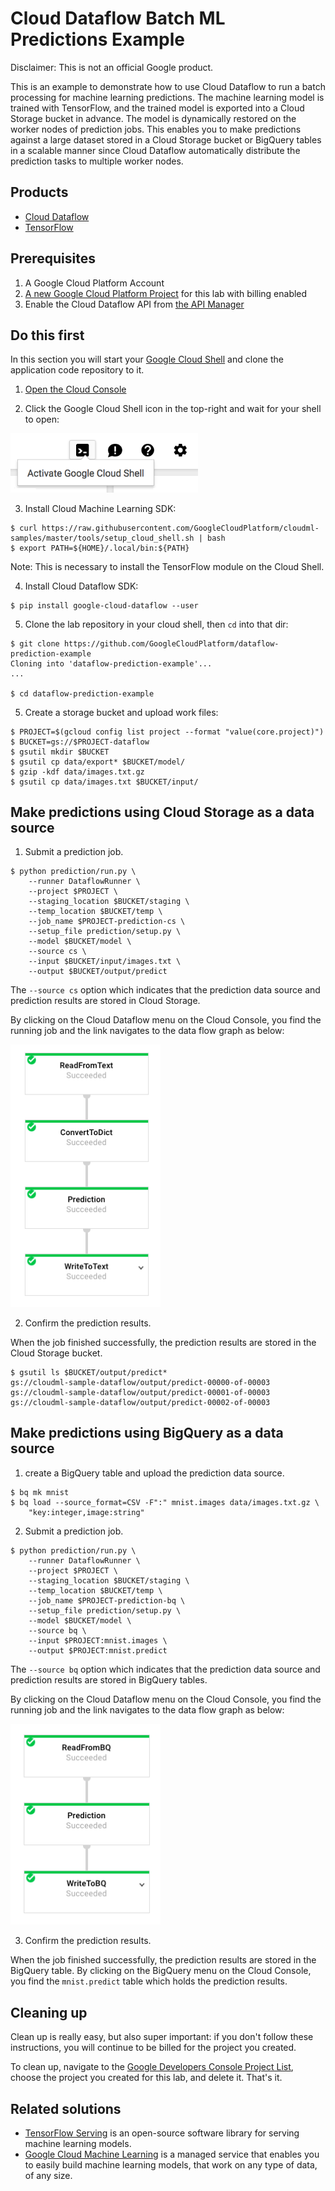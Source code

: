 # Cloud Dataflow Batch ML Predictions Example

Disclaimer: This is not an official Google product.

This is an example to demonstrate how to use Cloud Dataflow to run a batch
 processing for machine learning predictions. The machine learning model is
 trained with TensorFlow, and the trained model is exported into a Cloud
 Storage bucket in advance. The model is dynamically restored on the worker
 nodes of prediction jobs. This enables you to make predictions against a
 large dataset stored in a Cloud Storage bucket or BigQuery tables in a
 scalable manner since Cloud Dataflow automatically distribute the prediction
 tasks to multiple worker nodes.

## Products
- [Cloud Dataflow][1]
- [TensorFlow][2]

[1]: https://cloud.google.com/dataflow/
[2]: https://www.tensorflow.org/

## Prerequisites
1. A Google Cloud Platform Account
2. [A new Google Cloud Platform Project][3] for this lab with billing enabled
3. Enable the Cloud Dataflow API from [the API Manager][4]

[3]: https://console.developers.google.com/project
[4]: https://console.developers.google.com

## Do this first
In this section you will start your [Google Cloud Shell][5] and clone the
 application code repository to it.

1. [Open the Cloud Console][6]

2. Click the Google Cloud Shell icon in the top-right and wait for your shell
 to open:

 <img src="docs/img/cloud-shell.png" width="300">

3. Install Cloud Machine Learning SDK:

  ```
  $ curl https://raw.githubusercontent.com/GoogleCloudPlatform/cloudml-samples/master/tools/setup_cloud_shell.sh | bash
  $ export PATH=${HOME}/.local/bin:${PATH}
  ```

  Note: This is necessary to install the TensorFlow module on the Cloud Shell.

4. Install Cloud Dataflow SDK:

  ```
  $ pip install google-cloud-dataflow --user
  ```

5. Clone the lab repository in your cloud shell, then `cd` into that dir:

  ```
  $ git clone https://github.com/GoogleCloudPlatform/dataflow-prediction-example
  Cloning into 'dataflow-prediction-example'...
  ...

  $ cd dataflow-prediction-example
  ```

[5]: https://cloud.google.com/cloud-shell/docs/
[6]: https://console.cloud.google.com/

5. Create a storage bucket and upload work files:

  ```
  $ PROJECT=$(gcloud config list project --format "value(core.project)")
  $ BUCKET=gs://$PROJECT-dataflow
  $ gsutil mkdir $BUCKET
  $ gsutil cp data/export* $BUCKET/model/
  $ gzip -kdf data/images.txt.gz
  $ gsutil cp data/images.txt $BUCKET/input/
  ```

## Make predictions using Cloud Storage as a data source

1. Submit a prediction job.

  ```
  $ python prediction/run.py \
      --runner DataflowRunner \
      --project $PROJECT \
      --staging_location $BUCKET/staging \
      --temp_location $BUCKET/temp \
      --job_name $PROJECT-prediction-cs \
      --setup_file prediction/setup.py \
      --model $BUCKET/model \
      --source cs \
      --input $BUCKET/input/images.txt \
      --output $BUCKET/output/predict
  ```

  The `--source cs` option which indicates that the prediction data source
  and prediction results are stored in Cloud Storage.

  By clicking on the Cloud Dataflow menu on the Cloud Console, you find
  the running job and the link navigates to the data flow graph as below:

 <img src="docs/img/dataflow01.png" width="240">

2. Confirm the prediction results.

  When the job finished successfully, the prediction results are stored
  in the Cloud Storage bucket.

  ```
  $ gsutil ls $BUCKET/output/predict*
  gs://cloudml-sample-dataflow/output/predict-00000-of-00003
  gs://cloudml-sample-dataflow/output/predict-00001-of-00003
  gs://cloudml-sample-dataflow/output/predict-00002-of-00003
  ```

## Make predictions using BigQuery as a data source

1. create a BigQuery table and upload the prediction data source.

  ```
  $ bq mk mnist
  $ bq load --source_format=CSV -F":" mnist.images data/images.txt.gz \
      "key:integer,image:string"
  ```

2. Submit a prediction job.

  ```
  $ python prediction/run.py \
      --runner DataflowRunner \
      --project $PROJECT \
      --staging_location $BUCKET/staging \
      --temp_location $BUCKET/temp \
      --job_name $PROJECT-prediction-bq \
      --setup_file prediction/setup.py \
      --model $BUCKET/model \
      --source bq \
      --input $PROJECT:mnist.images \
      --output $PROJECT:mnist.predict
  ```

  The `--source bq` option which indicates that the prediction data source
  and prediction results are stored in BigQuery tables.

  By clicking on the Cloud Dataflow menu on the Cloud Console, you find
  the running job and the link navigates to the data flow graph as below:

 <img src="docs/img/dataflow02.png" width="240">

3. Confirm the prediction results.

  When the job finished successfully, the prediction results are stored in
  the BigQuery table. By clicking on the BigQuery menu on the Cloud Console,
  you find the `mnist.predict` table which holds the prediction results.

## Cleaning up

Clean up is really easy, but also super important: if you don't follow these
 instructions, you will continue to be billed for the project you created.

To clean up, navigate to the [Google Developers Console Project List][5],
 choose the project you created for this lab, and delete it. That's it.

[5]: https://console.developers.google.com/project

## Related solutions
- [TensorFlow Serving][6] is an open-source software library for serving machine
 learning models.
- [Google Cloud Machine Learning][7] is a managed service that enables you to
 easily build machine learning models, that work on any type of data, of any
 size.

[6]: https://github.com/tensorflow/serving
[7]: https://cloud.google.com/ml/
